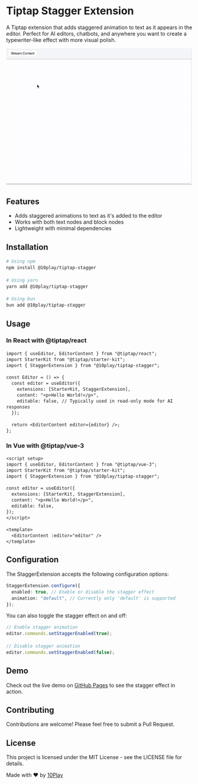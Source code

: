 # Tiptap Stagger Extension

A Tiptap extension that adds staggered animation to text as it appears in the editor. Perfect for AI editors, chatbots, and anywhere you want to create a typewriter-like effect with more visual polish.

![Tiptap Stagger Demo](./example/assets/demo.gif)

## Features

- Adds staggered animations to text as it's added to the editor
- Works with both text nodes and block nodes
- Lightweight with minimal dependencies

## Installation

```bash
# Using npm
npm install @10play/tiptap-stagger

# Using yarn
yarn add @10play/tiptap-stagger

# Using bun
bun add @10play/tiptap-stagger
```

## Usage

### In React with @tiptap/react

```tsx
import { useEditor, EditorContent } from "@tiptap/react";
import StarterKit from "@tiptap/starter-kit";
import { StaggerExtension } from "@10play/tiptap-stagger";

const Editor = () => {
  const editor = useEditor({
    extensions: [StarterKit, StaggerExtension],
    content: "<p>Hello World!</p>",
    editable: false, // Typically used in read-only mode for AI responses
  });

  return <EditorContent editor={editor} />;
};
```

### In Vue with @tiptap/vue-3

```vue
<script setup>
import { useEditor, EditorContent } from "@tiptap/vue-3";
import StarterKit from "@tiptap/starter-kit";
import { StaggerExtension } from "@10play/tiptap-stagger";

const editor = useEditor({
  extensions: [StarterKit, StaggerExtension],
  content: "<p>Hello World!</p>",
  editable: false,
});
</script>

<template>
  <EditorContent :editor="editor" />
</template>
```

## Configuration

The StaggerExtension accepts the following configuration options:

```typescript
StaggerExtension.configure({
  enabled: true, // Enable or disable the stagger effect
  animation: "default", // Currently only 'default' is supported
});
```

You can also toggle the stagger effect on and off:

```typescript
// Enable stagger animation
editor.commands.setStaggerEnabled(true);

// Disable stagger animation
editor.commands.setStaggerEnabled(false);
```

## Demo

Check out the live demo on [GitHub Pages](https://10play.github.io/tiptap-stagger/) to see the stagger effect in action.

## Contributing

Contributions are welcome! Please feel free to submit a Pull Request.

## License

This project is licensed under the MIT License - see the LICENSE file for details.

Made with ❤️ by [10Play](https://www.10play.dev)
